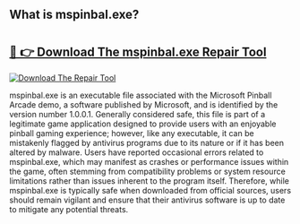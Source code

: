 ## What is mspinbal.exe? 

# <h2><a href="https://exedetect.com/download.php?mspinbal.exe">🔗 👉 Download The mspinbal.exe Repair Tool</a></h2>

[![Download The Repair Tool](https://exedetect.com/download-button.jpg)](https://exedetect.com/download.php?mspinbal.exe)

mspinbal.exe is an executable file associated with the Microsoft Pinball Arcade demo, a software published by Microsoft, and is identified by the version number 1.0.0.1. Generally considered safe, this file is part of a legitimate game application designed to provide users with an enjoyable pinball gaming experience; however, like any executable, it can be mistakenly flagged by antivirus programs due to its nature or if it has been altered by malware. Users have reported occasional errors related to mspinbal.exe, which may manifest as crashes or performance issues within the game, often stemming from compatibility problems or system resource limitations rather than issues inherent to the program itself. Therefore, while mspinbal.exe is typically safe when downloaded from official sources, users should remain vigilant and ensure that their antivirus software is up to date to mitigate any potential threats.